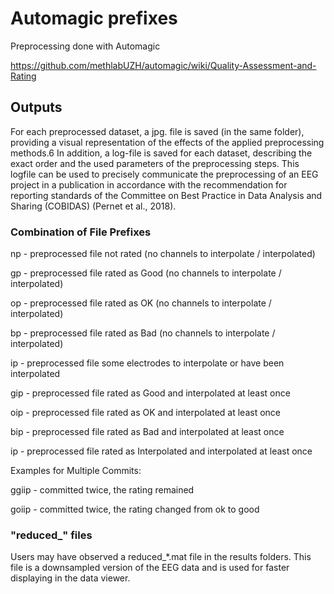 # Automagic prefixes
Preprocessing done with Automagic 

https://github.com/methlabUZH/automagic/wiki/Quality-Assessment-and-Rating


## Outputs 
For each preprocessed dataset, a jpg. file is saved (in the same folder), providing a visual representation of the effects of the applied preprocessing methods.6 In addition, a log-file is saved for each dataset, describing the exact order and the used parameters of the preprocessing steps. This logfile can be used to precisely communicate the preprocessing of an EEG project in a publication in accordance with the recommendation for reporting standards of the Committee on Best Practice in Data Analysis and Sharing (COBIDAS) (Pernet et al., 2018).

### Combination of File Prefixes

np - preprocessed file not rated (no channels to interpolate / interpolated) 

gp - preprocessed file rated as Good (no channels to interpolate / interpolated)

op - preprocessed file rated as OK (no channels to interpolate / interpolated)

bp - preprocessed file rated as Bad (no channels to interpolate / interpolated)

ip - preprocessed file some electrodes to interpolate or have been interpolated

gip - preprocessed file rated as Good and interpolated at least once

oip - preprocessed file rated as OK and interpolated at least once

bip - preprocessed file rated as Bad and interpolated at least once

ip - preprocessed file rated as Interpolated and interpolated at least once

Examples for Multiple Commits:

ggiip - committed twice, the rating remained

goiip - committed twice, the rating changed from ok to good

### "reduced_" files
Users may have observed a reduced_*.mat file in the results folders. This file is a downsampled version of the EEG data and is used for faster displaying in the data viewer.
